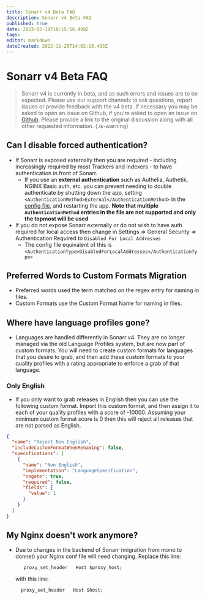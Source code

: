 ```yaml
---
title: Sonarr v4 Beta FAQ
description: Sonarr v4 Beta FAQ
published: true
date: 2023-02-19T18:15:56.400Z
tags: 
editor: markdown
dateCreated: 2022-11-25T14:02:10.493Z
---
```


# Sonarr v4 Beta FAQ

> Sonarr v4 is currently in beta, and as such errors and issues are to be expected. Please use our support channels to ask questions, report issues or provide feedback with the v4 beta. If necessary you may be asked to open an issue on Github, if you're asked to open an issue on [Github](https://github.com/Sonarr/Sonarr). Please provide a link to the original discussion along with all other requested information. {.is-warning}

## Can I disable forced authentication?

- If Sonarr is exposed externally then you are required - including increasingly required by most Trackers and Indexers - to have authentication in front of Sonarr.
  - If you use an **external authentication** such as Authelia, Authetik, NGINX Basic auth, etc. you can prevent needing to double authenticate by shutting down the app, setting `<AuthenticationMethod>External</AuthenticationMethod>` in the [config file](/sonarr/appdata-directory), and restarting the app. **Note that multiple `AuthenticationMethod` entries in the file are not supported and only the topmost will be used**
- If you do not expose Sonarr externally or do not wish to have auth required for local access then change in Settings => General Security => Authentication Required to `Disabled For Local Addresses`
  - The config file equivalent of this is `<AuthenticationType>DisabledForLocalAddresses</AuthenticationType>`

## Preferred Words to Custom Formats Migration

- Preferred words used the term matched on the regex entry for naming in files.
- Custom Formats use the Custom Format Name for naming in files.

## Where have language profiles gone?

- Languages are handled differently in Sonarr v4. They are no longer managed via the old Language Profiles system, but are now part of custom formats. You will need to create custom formats for languages that you desire to grab, and then add these custom formats to your quality profiles with a rating appropriate to enforce a grab of that language.

### Only English

- If you only want to grab releases in English then you can use the following custom format. Import this custom format, and then assign it to each of your quality profiles with a score of -10000. Assuming your minimum custom format score is 0 then this will reject all releases that are not parsed as English.

```json
{
  "name": "Reject Non English",
  "includeCustomFormatWhenRenaming": false,
  "specifications": [
    {
      "name": "Non English",
      "implementation": "LanguageSpecification",
      "negate": true,
      "required": false,
      "fields": {
        "value": 1
      }
    }
  ]
}  
```

## My Nginx doesn't work anymore?

- Due to changes in the backend of Sonarr (migration from mono to donnet) your Nginx conf file will need changing. Replace this line:

  ```nginx
     proxy_set_header   Host $proxy_host;
   ```

  with this line:

  ```nginx
    proxy_set_header   Host $host;
  ```
